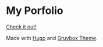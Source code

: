 # My Porfolio

[Check it out!](https://vienvuong.com/)

Made with [Hugo](https://gohugo.io) and [Gruvbox Theme](https://github.com/schnerring/hugo-theme-gruvbox).
